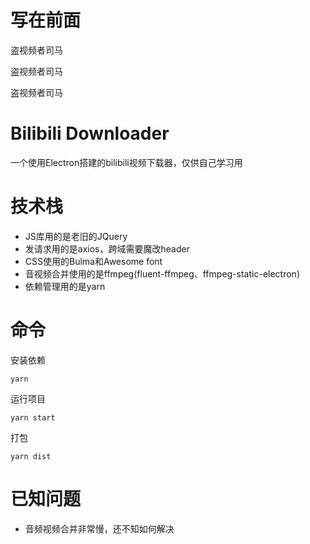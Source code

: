 # 写在前面

盗视频者司马

盗视频者司马

盗视频者司马

# Bilibili Downloader 

一个使用Electron搭建的bilibili视频下载器，仅供自己学习用

# 技术栈

- JS库用的是老旧的JQuery
- 发请求用的是axios，跨域需要魔改header
- CSS使用的Bulma和Awesome font
- 音视频合并使用的是ffmpeg(fluent-ffmpeg、ffmpeg-static-electron)
- 依赖管理用的是yarn

# 命令

安装依赖
```
yarn
```
运行项目
```
yarn start
```
打包
```
yarn dist
```

# 已知问题

- 音频视频合并非常慢，还不知如何解决